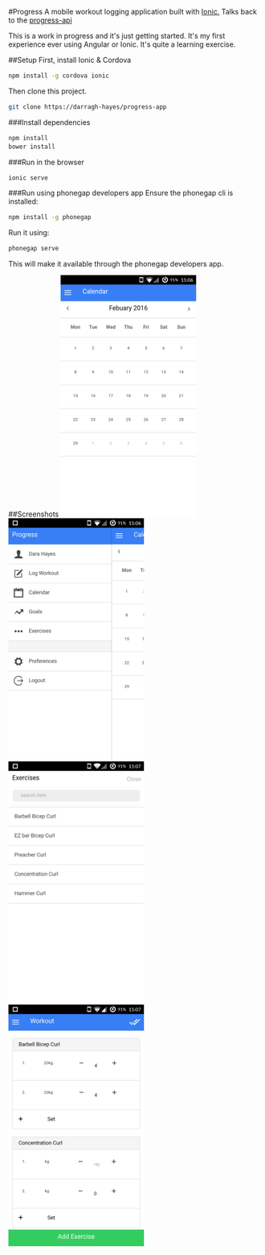 #Progress
A mobile workout logging application built with [Ionic.][ionic] Talks back to the [progress-api][progress-api]

This is a work in progress and it's just getting started. 
It's my first experience ever using Angular or Ionic.
It's quite a learning exercise.

##Setup
First, install Ionic & Cordova

```bash
npm install -g cordova ionic
```

Then clone this project.

```bash
git clone https://darragh-hayes/progress-app
```

###Install dependencies

```bash
npm install
bower install
```

###Run in the browser

```bash
ionic serve
```

###Run using phonegap developers app
Ensure the phonegap cli is installed:
```bash
npm install -g phonegap
```

Run it using:

```bash
phonegap serve
```

This will make it available through the phonegap developers app.


##Screenshots
<img src="./doc/img/1.png" width="270" height="480">
<img src="./doc/img/2.png" width="270" height="480">
<img src="./doc/img/3.png" width="270" height="480">
<img src="./doc/img/4.png" width="270" height="480">



[ionic]: http://ionicframework.com/
[progress-api]: https://github.com/darragh-hayes/progress-api